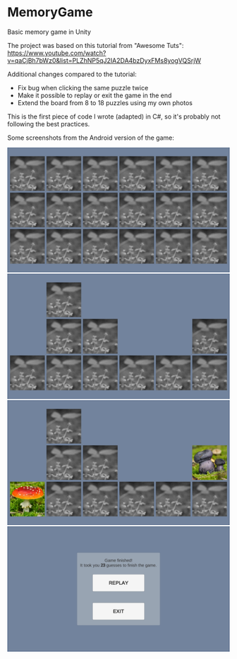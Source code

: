 # MemoryGame
Basic memory game in Unity

The project was based on this tutorial from "Awesome Tuts": https://www.youtube.com/watch?v=qaCjBh7bWz0&list=PLZhNP5qJ2IA2DA4bzDyxFMs8yogVQSrjW

Additional changes compared to the tutorial:
  * Fix bug when clicking the same puzzle twice
  * Make it possible to replay or exit the game in the end
  * Extend the board from 8 to 18 puzzles using my own photos

This is the first piece of code I wrote (adapted) in C#, so it's probably not following the best practices.

Some screenshots from the Android version of the game:

![alt text](screenshot1.jpg "Starting the Game")
![alt text](screenshot2.jpg "In the Middle of the Game")
![alt text](screenshot3.jpg "In the Middle of the Game with two Puzzles Facing Upwards")
![alt text](screenshot4.jpg "The Dialog Panel at the End of the Game")
